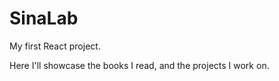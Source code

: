 # SinaLab

My first React project. 

Here I'll showcase the books I read, and the projects I work on.